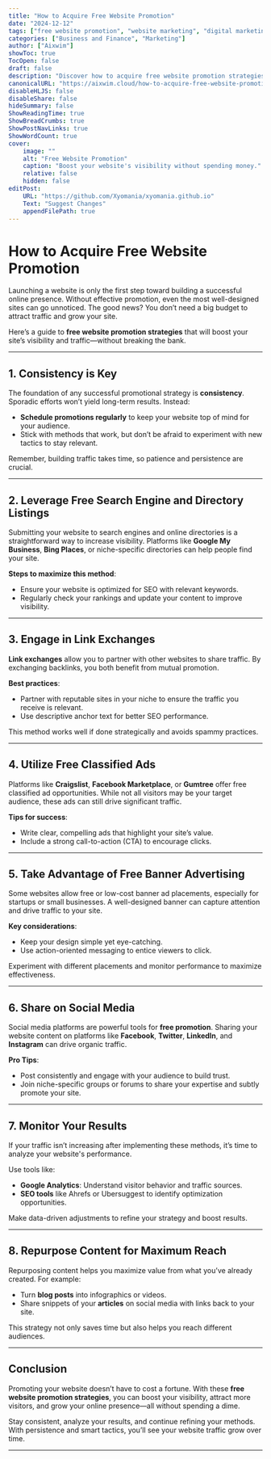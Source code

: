 ```yaml
---
title: "How to Acquire Free Website Promotion"
date: "2024-12-12"
tags: ["free website promotion", "website marketing", "digital marketing", "SEO strategies", "website traffic"]
categories: ["Business and Finance", "Marketing"]
author: ["Aixwim"]
showToc: true
TocOpen: false
draft: false
description: "Discover how to acquire free website promotion strategies to boost your site's traffic and visibility without spending a dime."
canonicalURL: "https://aixwim.cloud/how-to-acquire-free-website-promotion"
disableHLJS: false
disableShare: false
hideSummary: false
ShowReadingTime: true
ShowBreadCrumbs: true
ShowPostNavLinks: true
ShowWordCount: true
cover:
    image: ""
    alt: "Free Website Promotion"
    caption: "Boost your website's visibility without spending money."
    relative: false
    hidden: false
editPost:
    URL: "https://github.com/Xyomania/xyomania.github.io"
    Text: "Suggest Changes"
    appendFilePath: true
---
```


# How to Acquire Free Website Promotion  

Launching a website is only the first step toward building a successful online presence. Without effective promotion, even the most well-designed sites can go unnoticed. The good news? You don’t need a big budget to attract traffic and grow your site.  

Here’s a guide to **free website promotion strategies** that will boost your site’s visibility and traffic—without breaking the bank.  

---

## 1. Consistency is Key  

The foundation of any successful promotional strategy is **consistency**. Sporadic efforts won’t yield long-term results. Instead:  
- **Schedule promotions regularly** to keep your website top of mind for your audience.  
- Stick with methods that work, but don’t be afraid to experiment with new tactics to stay relevant.  

Remember, building traffic takes time, so patience and persistence are crucial.  

---

## 2. Leverage Free Search Engine and Directory Listings  

Submitting your website to search engines and online directories is a straightforward way to increase visibility. Platforms like **Google My Business**, **Bing Places**, or niche-specific directories can help people find your site.  

**Steps to maximize this method**:  
- Ensure your website is optimized for SEO with relevant keywords.  
- Regularly check your rankings and update your content to improve visibility.  

---

## 3. Engage in Link Exchanges  

**Link exchanges** allow you to partner with other websites to share traffic. By exchanging backlinks, you both benefit from mutual promotion.  

**Best practices**:  
- Partner with reputable sites in your niche to ensure the traffic you receive is relevant.  
- Use descriptive anchor text for better SEO performance.  

This method works well if done strategically and avoids spammy practices.  

---

## 4. Utilize Free Classified Ads  

Platforms like **Craigslist**, **Facebook Marketplace**, or **Gumtree** offer free classified ad opportunities. While not all visitors may be your target audience, these ads can still drive significant traffic.  

**Tips for success**:  
- Write clear, compelling ads that highlight your site’s value.  
- Include a strong call-to-action (CTA) to encourage clicks.  

---

## 5. Take Advantage of Free Banner Advertising  

Some websites allow free or low-cost banner ad placements, especially for startups or small businesses. A well-designed banner can capture attention and drive traffic to your site.  

**Key considerations**:  
- Keep your design simple yet eye-catching.  
- Use action-oriented messaging to entice viewers to click.  

Experiment with different placements and monitor performance to maximize effectiveness.  

---

## 6. Share on Social Media  

Social media platforms are powerful tools for **free promotion**. Sharing your website content on platforms like **Facebook**, **Twitter**, **LinkedIn**, and **Instagram** can drive organic traffic.  

**Pro Tips**:  
- Post consistently and engage with your audience to build trust.  
- Join niche-specific groups or forums to share your expertise and subtly promote your site.  

---

## 7. Monitor Your Results  

If your traffic isn’t increasing after implementing these methods, it’s time to analyze your website's performance.  

Use tools like:  
- **Google Analytics**: Understand visitor behavior and traffic sources.  
- **SEO tools** like Ahrefs or Ubersuggest to identify optimization opportunities.  

Make data-driven adjustments to refine your strategy and boost results.  

---

## 8. Repurpose Content for Maximum Reach  

Repurposing content helps you maximize value from what you’ve already created. For example:  
- Turn **blog posts** into infographics or videos.  
- Share snippets of your **articles** on social media with links back to your site.  

This strategy not only saves time but also helps you reach different audiences.  

---

## Conclusion  

Promoting your website doesn’t have to cost a fortune. With these **free website promotion strategies**, you can boost your visibility, attract more visitors, and grow your online presence—all without spending a dime.  

Stay consistent, analyze your results, and continue refining your methods. With persistence and smart tactics, you’ll see your website traffic grow over time.  

---

